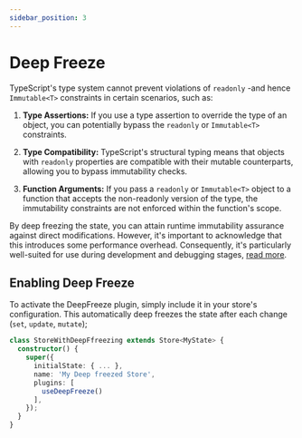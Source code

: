 ```yaml
---
sidebar_position: 3
---
```


# Deep Freeze

TypeScript's type system cannot prevent violations of `readonly` -and hence `Immutable<T>` constraints in certain scenarios, such as:

1. **Type Assertions:** If you use a type assertion to override the type of an object, you can potentially bypass the `readonly` or `Immutable<T>` constraints.

2. **Type Compatibility:** TypeScript's structural typing means that objects with `readonly` properties are compatible with their mutable counterparts, allowing you to bypass immutability checks.

3. **Function Arguments:** If you pass a `readonly` or `Immutable<T>` object to a function that accepts the non-readonly version of the type, the immutability constraints are not enforced within the function's scope.

By deep freezing the state, you can attain runtime immutability assurance against direct modifications. However, it's important to acknowledge that this introduces some performance overhead. Consequently, it's particularly well-suited for use during development and debugging stages, [read more](https://developer.mozilla.org/en-US/docs/Web/JavaScript/Reference/Global_Objects/Object/freeze).

## Enabling Deep Freeze

To activate the DeepFreeze plugin, simply include it in your store's configuration. This automatically deep freezes the state after each change (`set`, `update`, `mutate`);

```typescript
class StoreWithDeepFfreezing extends Store<MyState> {
  constructor() {
    super({
      initialState: { ... },
      name: 'My Deep freezed Store',
      plugins: [
        useDeepFreeze()
      ],
    });
  }
}
```
